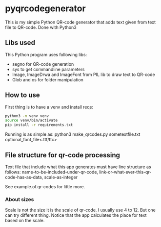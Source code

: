 # pyqrcodegenerator
This is my simple Python QR-code generator that adds text given from text file to QR-code. Done with Python3

## Libs used
This Python program uses following libs:
* segno for QR-code generation
* sys to get commandline parameters
* Image, ImageDrwa and ImageFont from PIL lib to draw text to QR-code
* Glob and os for folder manipulation

## How to use
First thing is to have a venv and install reqs:
```bash
python3 -m venv venv
source venv/bin/activate
pip install -r requirements.txt
```

Running is as simple as: python3 make_qrcodes.py sometextfile.txt optional_font_file<.ttf/ttc>

## File structure for qr-code processing
Text file that include what this app generates must have line structure as follows:
name-to-be-included-under-qr-code, link-or-what-ever-this-qr-code-has-as-data, scale-as-integer

See example.of.qr-codes for little more.

### About sizes
Scale is not the size it is the scale of qr-code. I usually use 4 to 12. But one can try different thing. Notice that the app calculates the place for text based on the scale.
